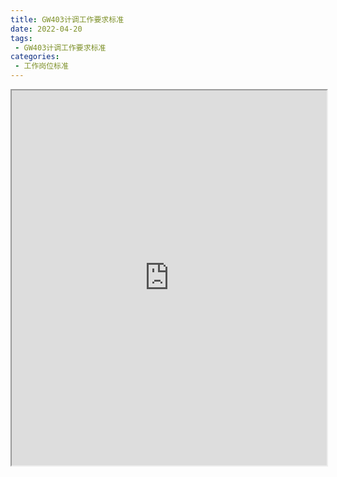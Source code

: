 ```yaml
---
title: GW403计调工作要求标准
date: 2022-04-20
tags:
 - GW403计调工作要求标准
categories:
 - 工作岗位标准
---
```




<iframe src="https://wanli.yourtools.icu/pdf/web/viewer.html?file=https://vkceyugu.cdn.bspapp.com/VKCEYUGU-f2824a45-8901-4778-8647-e91230414af7/929cc9b1-98ac-4855-98d2-b8c6927337ec.pdf" width="100%" height="600px"></iframe>
